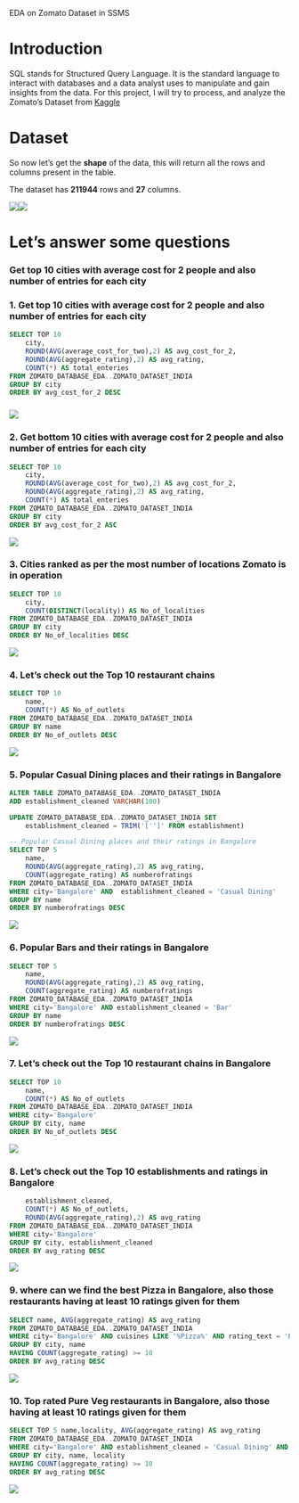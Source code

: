EDA on Zomato Dataset in SSMS

# Introduction

SQL stands for Structured Query Language. It is the standard language to
interact with databases and a data analyst uses to manipulate and gain insights
from the data. For this project, I will try to process, and analyze the Zomato’s
Dataset from [Kaggle](<https://www.kaggle.com/datasets/rabhar/zomato-restaurants-in-india?resource=download>)

# Dataset

So now let’s get the **shape** of the data, this will return all the rows and
columns present in the table.

The dataset has **211944** rows and **27** columns.

![](images/1dbcc905e416ed3c5aa1b538fc9f5b93.png)![](images/1b7127e55577e2730b992539bea08454.png)

# Let’s answer some questions

### Get top 10 cities with average cost for 2 people and also number of entries for each city

### 1. Get top 10 cities with average cost for 2 people and also number of entries for each city
~~~~sql
SELECT TOP 10 
	city,
	ROUND(AVG(average_cost_for_two),2) AS avg_cost_for_2, 
	ROUND(AVG(aggregate_rating),2) AS avg_rating,
	COUNT(*) AS total_enteries
FROM ZOMATO_DATABASE_EDA..ZOMATO_DATASET_INDIA
GROUP BY city
ORDER BY avg_cost_for_2 DESC
~~~~
### ![](images/4bde20ed1a319d765d344b3c00afb029.png)

### 2. Get bottom 10 cities with average cost for 2 people and also number of entries for each city
~~~~sql
SELECT TOP 10 
	city,
	ROUND(AVG(average_cost_for_two),2) AS avg_cost_for_2, 
	ROUND(AVG(aggregate_rating),2) AS avg_rating,
	COUNT(*) AS total_enteries
FROM ZOMATO_DATABASE_EDA..ZOMATO_DATASET_INDIA
GROUP BY city
ORDER BY avg_cost_for_2 ASC
~~~~
![](images/74023b9e07632cb6f9240e1e5c4b3466.png)

### 3. Cities ranked as per the most number of locations Zomato is in operation
~~~~sql
SELECT TOP 10 
	city,
	COUNT(DISTINCT(locality)) AS No_of_localities 
FROM ZOMATO_DATABASE_EDA..ZOMATO_DATASET_INDIA
GROUP BY city
ORDER BY No_of_localities DESC
~~~~
![](images/3fbaa422fb4ad15acb8d9311551d47b8.png)

### 4. Let’s check out the Top 10 restaurant chains
~~~~sql
SELECT TOP 10 
	name,
	COUNT(*) AS No_of_outlets 
FROM ZOMATO_DATABASE_EDA..ZOMATO_DATASET_INDIA
GROUP BY name
ORDER BY No_of_outlets DESC
~~~~
![](images/e767130c3da92e222b43e47d555c56c7.png)

### 5. Popular Casual Dining places and their ratings in Bangalore
~~~~sql
ALTER TABLE ZOMATO_DATABASE_EDA..ZOMATO_DATASET_INDIA 
ADD establishment_cleaned VARCHAR(100)

UPDATE ZOMATO_DATABASE_EDA..ZOMATO_DATASET_INDIA SET
	establishment_cleaned = TRIM('['']' FROM establishment)

-- Popular Casual Dining places and their ratings in Bangalore
SELECT TOP 5 
	name,
	ROUND(AVG(aggregate_rating),2) AS avg_rating,
	COUNT(aggregate_rating) AS numberofratings
FROM ZOMATO_DATABASE_EDA..ZOMATO_DATASET_INDIA
WHERE city='Bangalore' AND  establishment_cleaned = 'Casual Dining'
GROUP BY name
ORDER BY numberofratings DESC
~~~~
![](images/80e39d268a25e73598505c2c766459b5.png)

### 6. Popular Bars and their ratings in Bangalore
~~~~sql
SELECT TOP 5 
	name,
	ROUND(AVG(aggregate_rating),2) AS avg_rating,
	COUNT(aggregate_rating) AS numberofratings
FROM ZOMATO_DATABASE_EDA..ZOMATO_DATASET_INDIA
WHERE city='Bangalore' AND establishment_cleaned = 'Bar'
GROUP BY name
ORDER BY numberofratings DESC
~~~~
![](images/5263013351474513ab8d81e371d4c232.png)

### 7. Let’s check out the Top 10 restaurant chains in Bangalore
~~~~sql
SELECT TOP 10 
	name,
	COUNT(*) AS No_of_outlets 
FROM ZOMATO_DATABASE_EDA..ZOMATO_DATASET_INDIA
WHERE city='Bangalore'
GROUP BY city, name
ORDER BY No_of_outlets DESC
~~~~
![](images/42b54599599baf18a2e1e1a721a4345a.png)

### 8. Let’s check out the Top 10 establishments and ratings in Bangalore
~~~~sql
	establishment_cleaned,
	COUNT(*) AS No_of_outlets,
	ROUND(AVG(aggregate_rating),2) AS avg_rating
FROM ZOMATO_DATABASE_EDA..ZOMATO_DATASET_INDIA
WHERE city='Bangalore'
GROUP BY city, establishment_cleaned
ORDER BY avg_rating DESC
~~~~
![](images/a67fc6c7f6b018ce58a00b9bd779553e.png)

### 9. where can we find the best Pizza in Bangalore, also those restaurants having at least 10 ratings given for them
~~~~sql
SELECT name, AVG(aggregate_rating) AS avg_rating
FROM ZOMATO_DATABASE_EDA..ZOMATO_DATASET_INDIA
WHERE city='Bangalore' AND cuisines LIKE '%Pizza%' AND rating_text = 'Excellent'
GROUP BY city, name
HAVING COUNT(aggregate_rating) >= 10
ORDER BY avg_rating DESC
~~~~
![](images/f2778d315505d5c20a3f80225108ad66.png)

### 10. Top rated Pure Veg restaurants in Bangalore, also those having at least 10 ratings given for them
~~~~sql
SELECT TOP 5 name,locality, AVG(aggregate_rating) AS avg_rating
FROM ZOMATO_DATABASE_EDA..ZOMATO_DATASET_INDIA
WHERE city='Bangalore' AND establishment_cleaned = 'Casual Dining' AND highlights LIKE '%Pure Veg%' AND rating_text = 'Excellent' 
GROUP BY city, name, locality
HAVING COUNT(aggregate_rating) >= 10
ORDER BY avg_rating DESC
~~~~
![](images/d4db35ef9f1d748bbc2fce9ffc8e0c1b.png)
